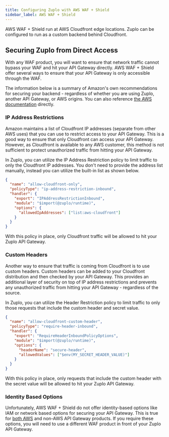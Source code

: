 ```yaml
---
title: Configuring Zuplo with AWS WAF + Shield
sidebar_label: AWS WAF + Shield
---
```


AWS WAF + Shield run at AWS Cloudfront edge locations. Zuplo can be configured
to run as a custom backend behind Cloudfront.

## Securing Zuplo from Direct Access

With any WAF product, you will want to ensure that network traffic cannot bypass
your WAF and hit your API Gateway directly. AWS WAF + Shield offer several ways
to ensure that your API Gateway is only accessible through the WAF.

The information below is a summary of Amazon's own recommendations for securing
your backend - regardless of whether you are using Zuplo, another API Gateway,
or AWS origins. You can also reference
[the AWS documentation](https://docs.aws.amazon.com/whitepapers/latest/secure-content-delivery-amazon-cloudfront/custom-origin-with-cloudfront.html)
directly.

### IP Address Restrictions

Amazon maintains a list of Cloudfront IP addresses (separate from other AWS
uses) that you can use to restrict access to your API Gateway. This is a good
way to ensure that only Cloudfront can access your API Gateway. However, as
Cloudfront is available to any AWS customer, this method is not sufficient to
protect unauthorized traffic from hitting your API Gateway.

In Zuplo, you can utilize the IP Address Restriction policy to limit traffic to
only the Cloudfront IP addresses. You don't need to provide the address list
manually, instead you can utilize the built-in list as shown below.

```json
{
  "name": "allow-cloudfront-only",
  "policyType": "ip-address-restriction-inbound",
  "handler": {
    "export": "IPAddressRestrictionInbound",
    "module": "$import(@zuplo/runtime)",
    "options": {
      "allowedIpAddresses": ["list:aws-cloudfront"]
    }
  }
}
```

With this policy in place, only Cloudfront traffic will be allowed to hit your
Zuplo API Gateway.

### Custom Headers

Another way to ensure that traffic is coming from Cloudfront is to use custom
headers. Custom headers can be added to your Cloudfront distribution and then
checked by your API Gateway. This provides an additional layer of security on
top of IP address restrictions and prevents any unauthorized traffic from
hitting your API Gateway - regardless of the source.

In Zuplo, you can utilize the Header Restriction policy to limit traffic to only
those requests that include the custom header and secret value.

```json
{
  "name": "allow-cloudfront-custom-header",
  "policyType": "require-header-inbound",
  "handler": {
    "export": "RequireHeaderInboundPolicyOptions",
    "module": "$import(@zuplo/runtime)",
    "options": {
      "headerName": "secure-header",
      "allowedValues": ["$env(MY_SECRET_HEADER_VALUE)"]
    }
  }
}
```

With this policy in place, only requests that include the custom header with the
secret value will be allowed to hit your Zuplo API Gateway.

### Identity Based Options

Unfortunately, AWS WAF + Shield do not offer identity-based options like IAM or
network based options for securing your API Gateway. This is true for
[both AWS](https://docs.aws.amazon.com/AmazonCloudFront/latest/DeveloperGuide/restrict-access-to-load-balancer.html)
and non-AWS API Gateway products. If you require these options, you will need to
use a different WAF product in front of your Zuplo API Gateway.
